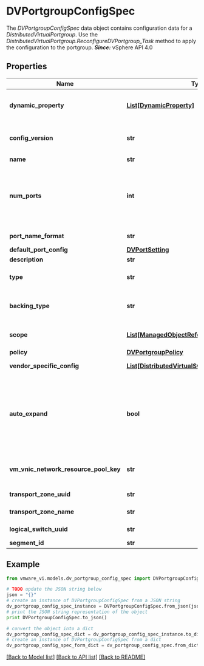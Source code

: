 # DVPortgroupConfigSpec

The *DVPortgroupConfigSpec* data object contains configuration data for a *DistributedVirtualPortgroup*.  Use the *DistributedVirtualPortgroup.ReconfigureDVPortgroup_Task* method to apply the configuration to the portgroup.  ***Since:*** vSphere API 4.0 

## Properties
Name | Type | Description | Notes
------------ | ------------- | ------------- | -------------
**dynamic_property** | [**List[DynamicProperty]**](DynamicProperty.md) | Set of dynamic properties.  This property is optional because only the properties of an object that are unknown to a client will be part of this set. This property is not readonly just in case we want to send such properties from a client in the future.  | [optional] 
**config_version** | **str** | Version string of the configuration that this spec is trying to change.  This property is required in reconfiguring a portgroup and should be set to the same value as the *DVPortgroupConfigInfo.configVersion*. This property is ignored in creating a portgroup if set.  ***Since:*** vSphere API 4.0  | [optional] 
**name** | **str** | Name of the portgroup.  ***Since:*** vSphere API 4.0  | [optional] 
**num_ports** | **int** | Number of ports in the portgroup.  Setting this number larger than the number of existing ports in the portgroup causes new ports to be added to the portgroup to meet the number. Setting this property smaller than the number of existing ports deletes the free ports from the portgroup. If the number cannot be met by deleting free ports, a fault is raised. If new ports are added to the portgroup, they are also added to the switch. For portgroups of type ephemeral this property is ignored.  ***Since:*** vSphere API 4.0  | [optional] 
**port_name_format** | **str** | Format of the name of the ports when ports are created in the portgroup.  For details see *DVPortgroupConfigInfo.portNameFormat*.  ***Since:*** vSphere API 4.0  | [optional] 
**default_port_config** | [**DVPortSetting**](DVPortSetting.md) |  | [optional] 
**description** | **str** | Description of the portgroup.  ***Since:*** vSphere API 4.0  | [optional] 
**type** | **str** | Type of portgroup.  See *DistributedVirtualPortgroup*.*DistributedVirtualPortgroupPortgroupType_enum* for possible values.  ***Since:*** vSphere API 4.0  | [optional] 
**backing_type** | **str** | Backing type of portgroup.  See *DistributedVirtualPortgroup*.*DistributedVirtualPortgroupBackingType_enum* for possible values. The default value is \&quot;standard\&quot;  ***Since:*** vSphere API 7.0  | [optional] 
**scope** | [**List[ManagedObjectReference]**](ManagedObjectReference.md) | Deprecated as of vSphere API 5.5.  Eligible entities that can connect to the port.  See *DVPortgroupConfigInfo*.*DVPortgroupConfigInfo.scope*.  ***Since:*** vSphere API 4.0  Refers instances of *ManagedEntity*.  | [optional] 
**policy** | [**DVPortgroupPolicy**](DVPortgroupPolicy.md) |  | [optional] 
**vendor_specific_config** | [**List[DistributedVirtualSwitchKeyedOpaqueBlob]**](DistributedVirtualSwitchKeyedOpaqueBlob.md) | Opaque binary blob that stores vendor specific configuration.  ***Since:*** vSphere API 4.0  | [optional] 
**auto_expand** | **bool** | If set to true, this property ignores the limit on the number of ports in the portgroup.  When a Virtual Machine/Host tries to connect to the portgroup and there are no free ports available in the portgroup, new ports will be automatically added to the portgroup. The flag is currently supported only for static portgroups.  Setting this property to true makes the portgroup a potential candidate for auto-shrink. Once the portgroup has auto-expanded then its disconnected ports are likely to be deleted automatically, as a part of auto-shrink step, if there are more than certain number of free ports. If the portgroup never auto-expanded, then it will never lose any free ports.  ***Since:*** vSphere API 5.0  | [optional] 
**vm_vnic_network_resource_pool_key** | **str** | The key of virtual NIC network resource pool to be associated with a portgroup.  Setting this property to \&quot;-1\&quot;, would mean that this portgroup is not associated with any virtual NIC network resource pool.  ***Since:*** vSphere API 6.0  | [optional] 
**transport_zone_uuid** | **str** | The UUID of transport zone to be associated with a NSX portgroup.  ***Since:*** vSphere API 7.0  | [optional] 
**transport_zone_name** | **str** | The name of transport zone to be associated with a NSX portgroup.  ***Since:*** vSphere API 7.0  | [optional] 
**logical_switch_uuid** | **str** | The logical switch UUID, which is used by NSX portgroup  ***Since:*** vSphere API 7.0  | [optional] 
**segment_id** | **str** | The segment ID of logical switch  ***Since:*** vSphere API 7.0  | [optional] 

## Example

```python
from vmware_vi.models.dv_portgroup_config_spec import DVPortgroupConfigSpec

# TODO update the JSON string below
json = "{}"
# create an instance of DVPortgroupConfigSpec from a JSON string
dv_portgroup_config_spec_instance = DVPortgroupConfigSpec.from_json(json)
# print the JSON string representation of the object
print DVPortgroupConfigSpec.to_json()

# convert the object into a dict
dv_portgroup_config_spec_dict = dv_portgroup_config_spec_instance.to_dict()
# create an instance of DVPortgroupConfigSpec from a dict
dv_portgroup_config_spec_form_dict = dv_portgroup_config_spec.from_dict(dv_portgroup_config_spec_dict)
```
[[Back to Model list]](../README.md#documentation-for-models) [[Back to API list]](../README.md#documentation-for-api-endpoints) [[Back to README]](../README.md)


